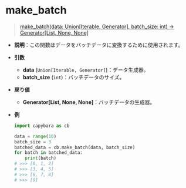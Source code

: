 # make_batch

> [make_batch(data: Union[Iterable, Generator], batch_size: int) -> Generator[List, None, None]](https://github.com/DocsaidLab/Capybara/blob/975d62fba4f76db59e715c220f7a2af5ad8d050e/capybara/utils/utils.py#L13)

- **説明**：この関数はデータをバッチデータに変換するために使用されます。

- **引数**

  - **data** (`Union[Iterable, Generator]`)：データ生成器。
  - **batch_size** (`int`)：バッチデータのサイズ。

- **戻り値**

  - **Generator[List, None, None]**：バッチデータの生成器。

- **例**

  ```python
  import capybara as cb

  data = range(10)
  batch_size = 3
  batched_data = cb.make_batch(data, batch_size)
  for batch in batched_data:
      print(batch)
  # >>> [0, 1, 2]
  # >>> [3, 4, 5]
  # >>> [6, 7, 8]
  # >>> [9]
  ```
